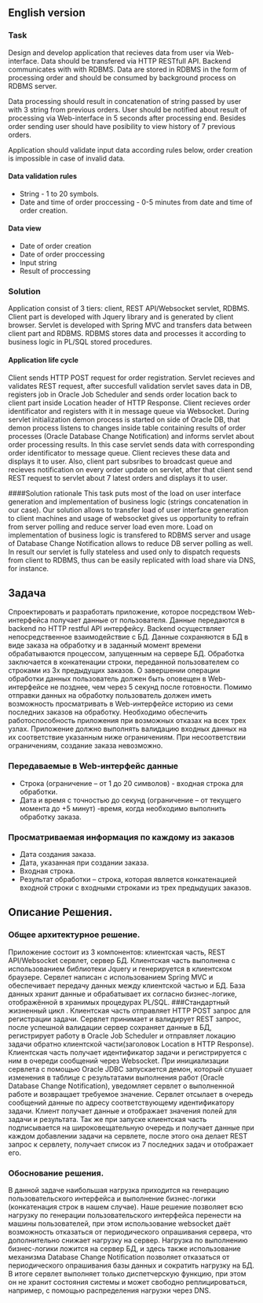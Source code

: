 ## English version
### Task
Design and develop application that recieves data from user via Web-interface. Data should be transfered via HTTP RESTfull API. Backend communicates with with RDBMS. Data are stored in RDBMS in the form of processing order and should be consumed by background process on RDBMS server.

Data processing should result in concatenation of string passed by user with 3 string from previous orders. User should be notified about result of processing via Web-interface in 5 seconds after processing end. Besides order sending user should have posibility to view history of 7 previous orders. 

Application should validate input data according rules below, order creation is impossible in case of invalid data.

#### Data validation rules
* String - 1 to 20 symbols.
* Date and time of order proccessing - 0-5 minutes from date and time of order creation.

#### Data view
* Date of order creation
* Date of order proccessing
* Input string
* Result of proccessing

### Solution
Application consist of 3 tiers: client, REST API/Websocket servlet, RDBMS. Client part is developed with Jquery library and is generated by client browser. Servlet is developed with Spring MVC and transfers data between client part and RDBMS. RDBMS stores data and processes it according to business logic in PL/SQL stored procedures.

#### Application life cycle
Client sends HTTP POST request for order registration. Servlet recieves and validates REST request, after succesfull validation servlet saves data in DB, registers job in Oracle Job Scheduler and sends order location back to client part inside Location header of HTTP Response. Client recieves order identificator and registers with it in message queue via Websocket.
During servlet initialization demon process is started on side of Oracle DB, that demon process listens to changes inside table containing results of order processes (Oracle Database Change Notification) and informs servlet about order processing results. In this case servlet sends data with corresponding order identificator to message queue. Client recieves these data and displays it to user.
Also, client part subsribes to broadcast queue and recieves notification on every order update on servlet, after that client send REST request to servlet about 7 latest orders and displays it to user. 

####Solution rationale
This task puts most of the load on user interface generation and implementation of business logic (strings concatenation in our case). Our solution allows to transfer load of user interface generation to client machines and usage of websocket gives us opportunity to refrain from server polling and reduce server load even more. Load on implementation of business logic is transfered to RDBMS server and usage of Database Change Notification allows to reduce DB server polling as well. In result our servlet is fully stateless and used only to dispatch requests from client to RDBMS, thus can be easily replicated with load share via DNS, for instance.



## Задача
Спроектировать и разработать приложение, которое посредством Web-интерфейса получает
данные от пользователя. Данные передаются в backend по HTTP restful API интерфейсу. Backend
осуществляет непосредственное взаимодействие с БД. Данные сохраняются в БД в виде заказа на
обработку и в заданный момент времени обрабатываются процессом, запущенным на сервере БД.
Обработка заключается в конкатенации строки, переданной пользователем со строками из 3х
предыдущих заказов. О завершении операции обработки данных пользователь должен быть
оповещен в Web-интерфейсе не позднее, чем через 5 секунд после готовности. Помимо отправки
данных на обработку пользователь должен иметь возможность просматривать в Web-интерфейсе
историю из семи последних заказов на обработку. Необходимо обеспечить работоспособность
приложения при возможных отказах на всех трех узлах.
Приложение должно выполнять валидацию входных данных на их соответствие указанным ниже
ограничениям. При несоответствии ограничениям, создание заказа невозможно.

### Передаваемые в Web-интерфейс данные
* Строка (ограничение – от 1 до 20 символов) - входная строка для обработки.
* Дата и время с точностью до секунд (ограничение – от текущего момента до +5 минут) -время, когда необходимо выполнить обработку заказа.

### Просматриваемая информация по каждому из заказов
* Дата создания заказа.
* Дата, указанная при создании заказа.
* Входная строка.
* Результат обработки – строка, которая является конкатенацией входной строки с
входными строками из трех предыдущих заказов. 

## Описание Решения.
### Общее архитектурное решение.
Приложение состоит из 3 компонентов: клиентская часть, REST API/Websocket
сервлет, сервер БД. Клиентская часть выполнена с использованием библиотеки Jquery
и генерируется в клиентском браузере. Сервлет написан с использованием Spring
MVC и обеспечивает передачу данных между клиентской частью и БД. База данных
хранит данные и обрабатывает их согласно бизнес-логике, отображённой в хранимых
процедурах PL/SQL.
###Стандартный жизненный цикл​ .
Клиентская часть отправляет HTTP POST запрос для регистрации задачи.
Сервлет принимает и валидирует REST запрос, после успешной валидации сервер
сохраняет данные в БД, регистрирует работу в Oracle Job Scheduler и отправляет
локацию задачи обратно клиентской части(заголовок Location в HTTP Response).
Клиентская часть получает идентификатор задачи и регистрируется с ним в очереди
сообщений через Websocket.
При инициализации сервлета с помощью Oracle JDBC запускается демон,
который слушает изменения в таблице с результатами выполнения работ (Oracle
Database Change Notification), уведомляет сервлет о выполненной работе и
возвращает требуемое значение. Сервлет отсылает в очередь сообщений данные по
адресу соответствующему идентификатору задачи. Клиент получает данные и
отображает значения полей для задачи и результата.
Так же при запуске клиентская часть подписывается на широковещательную очередь
и получает данные при каждом добавлении задачи на сервлете, после этого она
делает REST запрос к сервлету, получает список из 7 последних задач и отображает
его.
### Обоснование решения.
В данной задаче наибольшая нагрузка приходится на генерацию пользовательского
интерфейса и выполнение бизнес-логики (конкатенация строк в нашем случае). Наше
решение позволяет всю нагрузку по генерации пользовательского интерфейса
перенести на машины пользователей, при этом использование websocket даёт
возможность отказаться от периодического опрашивания сервера, что дополнительно
снижает нагрузку на сервер. Нагрузка по выполнению бизнес-логики ложится на
сервер БД, и здесь также использование механизма Database Change Notification
позволяет отказаться от периодического опрашивания базы данных и сократить
нагрузку на БД. В итоге сервлет выполняет только диспетчерскую функцию, при этом
он не хранит состояния системы и может свободно реплицироваться, например, с
помощью распределения нагрузки через DNS.
